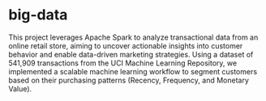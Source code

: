 # big-data
This project leverages Apache Spark to analyze transactional data from an online
retail store, aiming to uncover actionable insights into customer behavior and enable
data-driven marketing strategies. Using a dataset of 541,909 transactions from the UCI
Machine Learning Repository, we implemented a scalable machine learning workflow to
segment customers based on their purchasing patterns (Recency, Frequency, and
Monetary Value).
